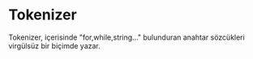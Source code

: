 
# Tokenizer

Tokenizer, içerisinde "for,while,string..." bulunduran anahtar sözcükleri virgülsüz bir biçimde yazar.
